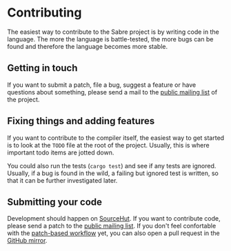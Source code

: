# Contributing

The easiest way to contribute to the Sabre project is by writing code in the language. The more the language is battle-tested, the more bugs can be found and therefore the language becomes more stable.

## Getting in touch

If you want to submit a patch, file a bug, suggest a feature or have questions about something, please send a mail to the [public mailing list](https://lists.sr.ht/~garritfra/sabre) of the project.

## Fixing things and adding features

If you want to contribute to the compiler itself, the easiest way to get started is to look at the `TODO` file at the root of the project. Usually, this is where important todo items are jotted down.

You could also run the tests (`cargo test`) and see if any tests are ignored. Usually, if a bug is found in the wild, a failing but ignored test is written, so that it can be further investigated later.

## Submitting your code

Development should happen on [SourceHut](https://sr.ht/~garritfra/sabre/). If you want to contribute code, please send a patch to the [public mailing list](https://lists.sr.ht/~garritfra/sabre). If you don't feel confortable with the [patch-based workflow](https://slashdev.space/posts/patch-based-git-workflow) yet, you can also open a pull request in the [GitHub mirror](https://github.com/garritfra/sabre).

